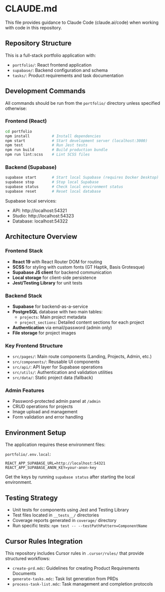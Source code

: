 # CLAUDE.md

This file provides guidance to Claude Code (claude.ai/code) when working with code in this repository.

## Repository Structure

This is a full-stack portfolio application with:
- `portfolio/`: React frontend application
- `supabase/`: Backend configuration and schema
- `tasks/`: Product requirements and task documentation

## Development Commands

All commands should be run from the `portfolio/` directory unless specified otherwise:

### Frontend (React)
```bash
cd portfolio
npm install          # Install dependencies
npm start            # Start development server (localhost:3000)
npm test             # Run Jest tests
npm run build        # Build production bundle
npm run lint:scss    # Lint SCSS files
```

### Backend (Supabase)
```bash
supabase start       # Start local Supabase (requires Docker Desktop)
supabase stop        # Stop local Supabase
supabase status      # Check local environment status
supabase reset       # Reset local database
```

Supabase local services:
- API: http://localhost:54321
- Studio: http://localhost:54323
- Database: localhost:54322

## Architecture Overview

### Frontend Stack
- **React 19** with React Router DOM for routing
- **SCSS** for styling with custom fonts (GT Haptik, Basis Grotesque)
- **Supabase JS client** for backend communication
- **Local storage** for client-side persistence
- **Jest/Testing Library** for unit tests

### Backend Stack
- **Supabase** for backend-as-a-service
- **PostgreSQL** database with two main tables:
  - `projects`: Main project metadata
  - `project_sections`: Detailed content sections for each project
- **Authentication** via email/password (admin only)
- **File storage** for project images

### Key Frontend Structure
- `src/pages/`: Main route components (Landing, Projects, Admin, etc.)
- `src/components/`: Reusable UI components
- `src/api/`: API layer for Supabase operations
- `src/utils/`: Authentication and validation utilities
- `src/data/`: Static project data (fallback)

### Admin Features
- Password-protected admin panel at `/admin`
- CRUD operations for projects
- Image upload and management
- Form validation and error handling

## Environment Setup

The application requires these environment files:

`portfolio/.env.local`:
```
REACT_APP_SUPABASE_URL=http://localhost:54321
REACT_APP_SUPABASE_ANON_KEY=your-anon-key
```

Get the keys by running `supabase status` after starting the local environment.

## Testing Strategy
- Unit tests for components using Jest and Testing Library
- Test files located in `__tests__/` directories
- Coverage reports generated in `coverage/` directory
- Run specific tests: `npm test -- --testPathPattern=ComponentName`

## Cursor Rules Integration
This repository includes Cursor rules in `.cursor/rules/` that provide structured workflows:
- `create-prd.mdc`: Guidelines for creating Product Requirements Documents
- `generate-tasks.mdc`: Task list generation from PRDs
- `process-task-list.mdc`: Task management and completion protocols